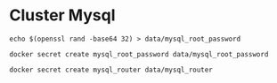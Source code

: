 # Cluster Mysql

```shell
echo $(openssl rand -base64 32) > data/mysql_root_password
```

```shell
docker secret create mysql_root_password data/mysql_root_password
```

```shell
docker secret create mysql_router data/mysql_router
```
